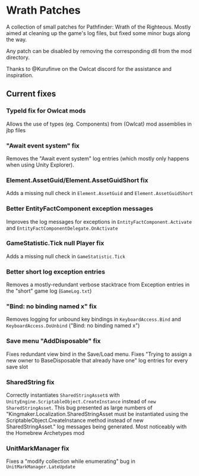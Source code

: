 # Wrath Patches

A collection of small patches for Pathfinder: Wrath of the Righteous. Mostly aimed at cleaning up the
game's log files, but fixed some minor bugs along the way.

Any patch can be disabled by removing the corresponding dll from the mod directory.

Thanks to @Kurufinve on the Owlcat discord for the assistance and inspiration.

## Current fixes

### TypeId fix for Owlcat mods

Allows the use of types (eg. Components) from (Owlcat) mod assemblies in jbp files

### "Await event system" fix

Removes the "Await event system" log entries (which mostly only happens when using Unity Explorer).

### Element.AssetGuid/Element.AssetGuidShort fix

Adds a missing null check in `Element.AssetGuid` and `Element.AssetGuidShort`

### Better EntityFactComponent exception messages

Improves the log messages for exceptions in `EntityFactComponent.Activate` and
`EntityFactComponentDelegate.OnActivate`

### GameStatistic.Tick null Player fix

Adds a missing null check in `GameStatistic.Tick`

### Better short log exception entries

Removes a mostly-redundant verbose stacktrace from Exception entries in the "short" game log (`GameLog.txt`)

### "Bind: no binding named x" fix

Removes logging for unbound key bindings in `KeyboardAccess.Bind` and `KeyboardAccess.DoUnbind`
("Bind: no binding named x")

### Save menu "AddDisposable" fix

Fixes redundant view bind in the Save/Load menu. Fixes "Trying to assign a new owner to 
BaseDisposable that already have one" log entries for every save slot

### SharedString fix

Correctly instantiates `SharedStringAsset`s with `UnityEngine.ScriptableObject.CreateInstance` 
instead of `new SharedStringAsset`. This bug presented as large numbers of  
"Kingmaker.Localization.SharedStringAsset must be instantiated using the ScriptableObject.CreateInstance method instead of new SharedStringAsset."
log messages being generated. Most noticeably with the Homebrew Archetypes mod

### UnitMarkManager fix

Fixes a "modify collection while enumerating" bug in `UnitMarkManager.LateUpdate`

